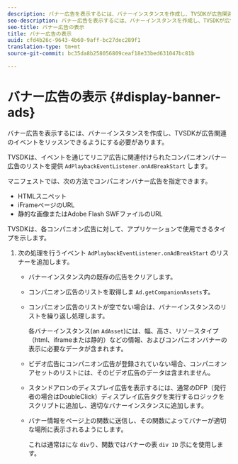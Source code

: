 ```yaml
---
description: バナー広告を表示するには、バナーインスタンスを作成し、TVSDKが広告関連のイベントをリッスンできるようにする必要があります。
seo-description: バナー広告を表示するには、バナーインスタンスを作成し、TVSDKが広告関連のイベントをリッスンできるようにする必要があります。
seo-title: バナー広告の表示
title: バナー広告の表示
uuid: cfd4b26c-9643-4b60-9aff-bc27dec289f1
translation-type: tm+mt
source-git-commit: bc35da8b258056809ceaf18e33bed631047bc81b

---
```



# バナー広告の表示 {#display-banner-ads}

バナー広告を表示するには、バナーインスタンスを作成し、TVSDKが広告関連のイベントをリッスンできるようにする必要があります。

TVSDKは、イベントを通じてリニア広告に関連付けられたコンパニオンバナー広告のリストを提供 `AdPlaybackEventListener.onAdBreakStart` します。

マニフェストでは、次の方法でコンパニオンバナー広告を指定できます。

* HTMLスニペット
* iFrameページのURL
* 静的な画像またはAdobe Flash SWFファイルのURL

TVSDKは、各コンパニオン広告に対して、アプリケーションで使用できるタイプを示します。

1. 次の処理を行うイベント `AdPlaybackEventListener.onAdBreakStart` のリスナーを追加します。

   * バナーインスタンス内の既存の広告をクリアします。
   * コンパニオン広告のリストを取得しま `Ad.getCompanionAssets`す。
   * コンパニオン広告のリストが空でない場合は、バナーインスタンスのリストを繰り返し処理します。

      各バナーインスタンス(an `AdAsset`)には、幅、高さ、リソースタイプ（html、iframeまたは静的）などの情報、およびコンパニオンバナーの表示に必要なデータが含まれます。
   * ビデオ広告にコンパニオン広告が登録されていない場合、コンパニオンアセットのリストには、そのビデオ広告のデータは含まれません。
   * スタンドアロンのディスプレイ広告を表示するには、通常のDFP（発行者の場合はDoubleClick）ディスプレイ広告タグを実行するロジックをスクリプトに追加し、適切なバナーインスタンスに追加します。
   * バナー情報をページ上の関数に送信し、その関数によってバナーが適切な場所に表示されるようにします。

      これは通常はにな `div`り、関数ではバナーの表 `div ID` 示にを使用します。